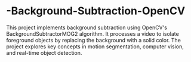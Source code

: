 # -Background-Subtraction-OpenCV
This project implements background subtraction using OpenCV's BackgroundSubtractorMOG2 algorithm. It processes a video to isolate foreground objects by replacing the background with a solid color. The project explores key concepts in motion segmentation, computer vision, and real-time object detection.

